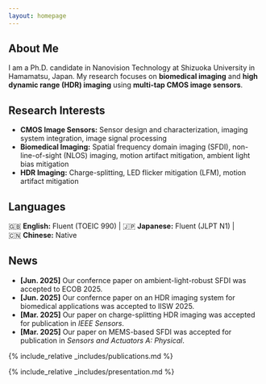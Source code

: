 ```yaml
---
layout: homepage
---
```


## About Me

I am a Ph.D. candidate in Nanovision Technology at Shizuoka University in Hamamatsu, Japan. My research focuses on **biomedical imaging** and **high dynamic range (HDR) imaging** using **multi-tap CMOS image sensors**.

## Research Interests

- **CMOS Image Sensors:** Sensor design and characterization, imaging system integration, image signal processing  
- **Biomedical Imaging:** Spatial frequency domain imaging (SFDI), non-line-of-sight (NLOS) imaging, motion artifact mitigation, ambient light bias mitigation  
- **HDR Imaging:** Charge-splitting, LED flicker mitigation (LFM), motion artifact mitigation

## Languages

🇬🇧 **English:** Fluent (TOEIC 990) | 🇯🇵 **Japanese:** Fluent (JLPT N1) | 🇨🇳 **Chinese:** Native

## News

- **[Jun. 2025]** Our confernce paper on ambient-light-robust SFDI was accepted to ECOB 2025.  
- **[Jun. 2025]** Our confernce paper on an HDR imaging system for biomedical applications was accepted to IISW 2025.  
- **[Mar. 2025]** Our paper on charge-splitting HDR imaging was accepted for publication in *IEEE Sensors*.  
- **[Mar. 2025]** Our paper on MEMS-based SFDI was accepted for publication in *Sensors and Actuators A: Physical*.

{% include_relative _includes/publications.md %}

{% include_relative _includes/presentation.md %}
